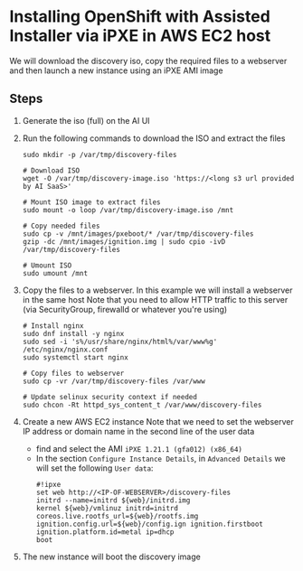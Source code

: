 # Installing OpenShift with Assisted Installer via iPXE in AWS EC2 host

We will download the discovery iso, copy the required files to a webserver and then launch a new instance using an iPXE AMI image

## Steps
1. Generate the iso (full) on the AI UI
2. Run the following commands to download the ISO and extract the files
    ```
    sudo mkdir -p /var/tmp/discovery-files

    # Download ISO
    wget -O /var/tmp/discovery-image.iso 'https://<long s3 url provided by AI SaaS>'

    # Mount ISO image to extract files
    sudo mount -o loop /var/tmp/discovery-image.iso /mnt

    # Copy needed files
    sudo cp -v /mnt/images/pxeboot/* /var/tmp/discovery-files
    gzip -dc /mnt/images/ignition.img | sudo cpio -ivD /var/tmp/discovery-files

    # Umount ISO
    sudo umount /mnt
    ```

3. Copy the files to a webserver. In this example we will install a webserver in the same host
   Note that you need to allow HTTP traffic to this server (via SecurityGroup, firewalld or whatever you're using)
    ```
    # Install nginx
    sudo dnf install -y nginx
    sudo sed -i 's%/usr/share/nginx/html%/var/www%g' /etc/nginx/nginx.conf
    sudo systemctl start nginx

    # Copy files to webserver
    sudo cp -vr /var/tmp/discovery-files /var/www

    # Update selinux security context if needed
    sudo chcon -Rt httpd_sys_content_t /var/www/discovery-files

    ```

4. Create a new AWS EC2 instance
   Note that we need to set the webserver IP address or domain name in the second line of the user data
    - find and select the AMI `iPXE 1.21.1 (gfa012) (x86_64)`
    - In the section `Configure Instance Details`, in `Advanced Details` we will set the following `User data`:
        ```
        #!ipxe
        set web http://<IP-OF-WEBSERVER>/discovery-files
        initrd --name=initrd ${web}/initrd.img
        kernel ${web}/vmlinuz initrd=initrd coreos.live.rootfs_url=${web}/rootfs.img ignition.config.url=${web}/config.ign ignition.firstboot ignition.platform.id=metal ip=dhcp
        boot
        ```

5. The new instance will boot the discovery image

